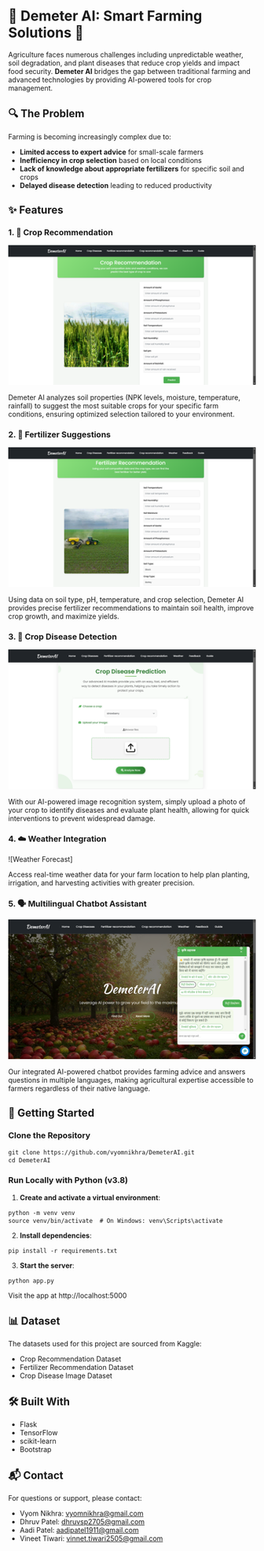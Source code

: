 # 🌱 Demeter AI: Smart Farming Solutions 🚜

Agriculture faces numerous challenges including unpredictable weather, soil degradation, and plant diseases that reduce crop yields and impact food security. **Demeter AI** bridges the gap between traditional farming and advanced technologies by providing AI-powered tools for crop management.

## 🔍 The Problem

Farming is becoming increasingly complex due to:
* **Limited access to expert advice** for small-scale farmers
* **Inefficiency in crop selection** based on local conditions
* **Lack of knowledge about appropriate fertilizers** for specific soil and crops
* **Delayed disease detection** leading to reduced productivity

## ✨ Features

### 1. 🌾 Crop Recommendation
![Crop Recommendation](static/images/Crop_Recommnedation.png)

Demeter AI analyzes soil properties (NPK levels, moisture, temperature, rainfall) to suggest the most suitable crops for your specific farm conditions, ensuring optimized selection tailored to your environment.

### 2. 🧪 Fertilizer Suggestions
![Fertilizer Recommendation](static/images/Fertilizer_Recommendation.png)

Using data on soil type, pH, temperature, and crop selection, Demeter AI provides precise fertilizer recommendations to maintain soil health, improve crop growth, and maximize yields.

### 3. 🔬 Crop Disease Detection
![Disease Detection](static/images/Crop_Disease.png)

With our AI-powered image recognition system, simply upload a photo of your crop to identify diseases and evaluate plant health, allowing for quick interventions to prevent widespread damage.

### 4. ☁️ Weather Integration
![Weather Forecast]

Access real-time weather data for your farm location to help plan planting, irrigation, and harvesting activities with greater precision.

### 5. 🗣️ Multilingual Chatbot Assistant
![Chatbot Assistant](static/images/Chatbot.png)

Our integrated AI-powered chatbot provides farming advice and answers questions in multiple languages, making agricultural expertise accessible to farmers regardless of their native language.

## 🚀 Getting Started

### Clone the Repository

```
git clone https://github.com/vyomnikhra/DemeterAI.git
cd DemeterAI
```

### Run Locally with Python (v3.8)

1. **Create and activate a virtual environment**:
```
python -m venv venv
source venv/bin/activate  # On Windows: venv\Scripts\activate
```

2. **Install dependencies**:
```
pip install -r requirements.txt
```

3. **Start the server**:
```
python app.py
```

Visit the app at http://localhost:5000

## 📊 Dataset

The datasets used for this project are sourced from Kaggle:
* Crop Recommendation Dataset
* Fertilizer Recommendation Dataset
* Crop Disease Image Dataset

## 🛠️ Built With
* Flask
* TensorFlow
* scikit-learn
* Bootstrap

## 📬 Contact

For questions or support, please contact:
- Vyom Nikhra: vyomnikhra@gmail.com
- Dhruv Patel: dhruvsp2705@gmail.com
- Aadi Patel: aadipatel1911@gmail.com
- Vineet Tiwari: vinnet.tiwari2505@gmail.com
